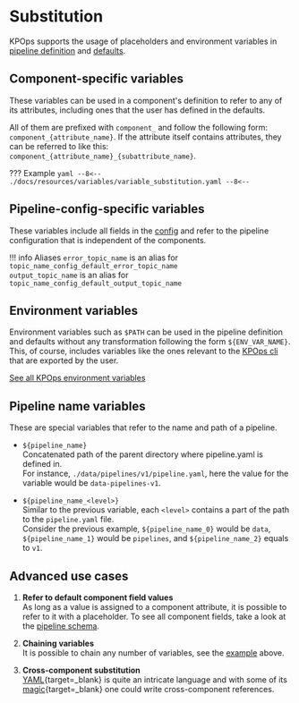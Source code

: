 # Substitution

KPOps supports the usage of placeholders and environment variables in [pipeline definition](../components/overview.md) and [defaults](../defaults.md).

## Component-specific variables

These variables can be used in a component's definition to refer to any of its attributes, including ones that the user has defined in the defaults.

All of them are prefixed with `component_` and follow the following form: `component_{attribute_name}`. If the attribute itself contains attributes, they can be referred to like this: `component_{attribute_name}_{subattribute_name}`.

??? Example
    ```yaml
    --8<--
    ./docs/resources/variables/variable_substitution.yaml
    --8<--
    ```

## Pipeline-config-specific variables

These variables include all fields in the [config](../config.md) and refer to the pipeline configuration that is independent of the components.

!!! info Aliases
    `error_topic_name` is an alias for `topic_name_config_default_error_topic_name`  
    `output_topic_name` is an alias for `topic_name_config_default_output_topic_name`

## Environment variables

Environment variables such as `$PATH` can be used in the pipeline definition and defaults without any transformation following the form `${ENV_VAR_NAME}`. This, of course, includes variables like the ones relevant to the [KPOps cli](../../references/cli-commands.md) that are exported by the user.

[See all KPOps environment variables](environment_variables.md)

## Pipeline name variables

These are special variables that refer to the name and path of a pipeline.

- `${pipeline_name}`  
  Concatenated path of the parent directory where pipeline.yaml is defined in.  
  For instance, `./data/pipelines/v1/pipeline.yaml`, here the value for the variable would be `data-pipelines-v1`.

- `${pipeline_name_<level>}`  
  Similar to the previous variable, each `<level>` contains a part of the path to the `pipeline.yaml` file.  
  Consider the previous example, `${pipeline_name_0}` would be `data`, `${pipeline_name_1}` would be `pipelines`,
  and `${pipeline_name_2}` equals to `v1`.

## Advanced use cases

1. **Refer to default component field values**  
   As long as a value is assigned to a component attribute, it is possible to refer to it with a placeholder. To see all component fields, take a look at the [pipeline schema](../../../schema/pipeline.json).

2. **Chaining variables**  
   It is possible to chain any number of variables, see the [example](#component-specific-variables) above.

3. **Cross-component substitution**  
   [YAML](https://yaml.org/){target=_blank} is quite an intricate language and with some of its [magic](https://yaml.org/spec/1.2.2/#692-node-anchors){target=_blank} one could write cross-component references.